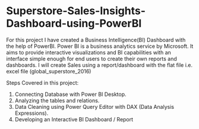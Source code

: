 # Superstore-Sales-Insights-Dashboard-using-PowerBI
For this project I have created a Business Intelligence(BI) Dashboard with the help of PowerBI.
Power BI is a business analytics service by Microsoft. It aims to provide interactive visualizations and BI capabilities with an interface simple enough for end users to create their own reports and dashboards. 
I will create Sales using a report/dashboard with the flat file i.e. excel file (global_superstore_2016)

Steps Covered in this project:
1. Connecting Database with Power BI Desktop.
2. Analyzing the tables and relations.
3. Data Cleaning using Power Query Editor with DAX (Data Analysis Expressions).
4. Developing an Interactive BI Dashboard / Report
